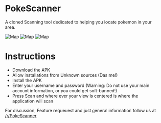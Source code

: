 # PokeScanner
A cloned Scanning tool dedicated to helping you locate pokemon in your area. 

![Map](http://i.imgur.com/u8zPO1B.png)
![Map](http://i.imgur.com/7szBuM0.png)
![Map](http://i.imgur.com/aHofJAV.png)

# Instructions
- Download the APK
- Allow installations from Unknown sources (Das me!)
- Install the APK
- Enter your username and password (Warning: Do not use your main account information, or you could get soft-banned!)
- Press Scan and where ever your view is centered is where the application will scan


For discussion, Feature requeuest and just general information follow us at [/r/PokeScanner](https://www.reddit.com/r/PokeScanner)
